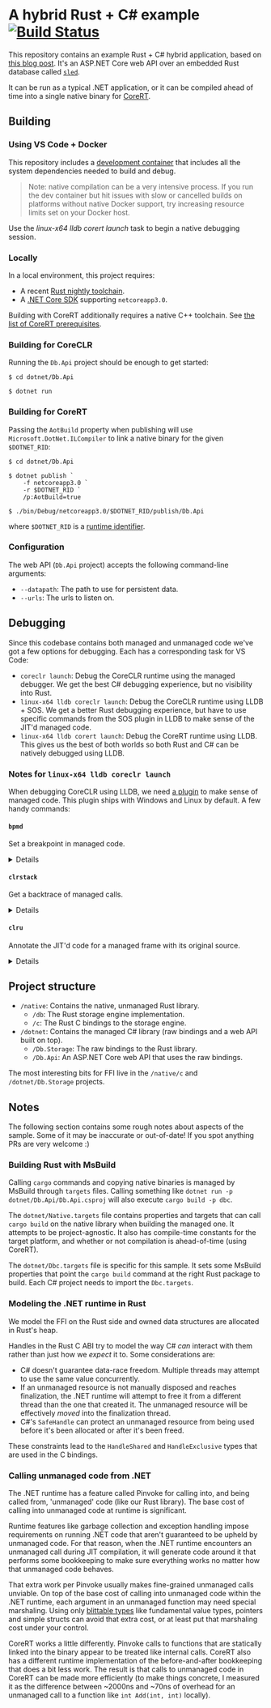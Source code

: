 # A hybrid Rust + C# example [![Build Status](https://dev.azure.com/kodraus/rust-csharp-ffi/_apis/build/status/KodrAus.rust-csharp-ffi?branchName=master)](https://dev.azure.com/kodraus/rust-csharp-ffi/_build/latest?definitionId=2&branchName=master)

This repository contains an example Rust + C# hybrid application, based on [this blog post](https://blog.getseq.net/rust-at-datalust-how-we-integrate-rust-with-csharp/). It's an ASP.NET Core web API over an embedded Rust database called [`sled`](https://github.com/spacejam/sled).

It can be run as a typical .NET application, or it can be compiled ahead of time into a single native binary for [CoreRT](https://github.com/dotnet/corert).

## Building

### Using VS Code + Docker

This repository includes a [development container](https://code.visualstudio.com/docs/remote/containers) that includes all the system dependencies needed to build and debug.

> Note: native compilation can be a very intensive process. If you run the dev container but hit issues with slow or cancelled builds on platforms without native Docker support, try increasing resource limits set on your Docker host.

Use the _linux-x64 lldb corert launch_ task to begin a native debugging session.

### Locally

In a local environment, this project requires:

- A recent [Rust nightly toolchain](https://rustup.rs).
- A [.NET Core SDK](https://dotnet.microsoft.com/download) supporting `netcoreapp3.0`.

Building with CoreRT additionally requires a native C++ toolchain. See [the list of CoreRT prerequisites](https://github.com/dotnet/corert/blob/master/samples/prerequisites.md).

### Building for CoreCLR

Running the `Db.Api` project should be enough to get started:

```
$ cd dotnet/Db.Api

$ dotnet run
```

### Building for CoreRT

Passing the `AotBuild` property when publishing will use `Microsoft.DotNet.ILCompiler` to link a native binary for the given `$DOTNET_RID`:

```
$ cd dotnet/Db.Api

$ dotnet publish `
    -f netcoreapp3.0 `
    -r $DOTNET_RID `
    /p:AotBuild=true

$ ./bin/Debug/netcoreapp3.0/$DOTNET_RID/publish/Db.Api
```

where `$DOTNET_RID` is a [runtime identifier](https://docs.microsoft.com/en-us/dotnet/core/rid-catalog).

### Configuration

The web API (`Db.Api` project) accepts the following command-line arguments:

- `--datapath`: The path to use for persistent data.
- `--urls`: The urls to listen on.

## Debugging

Since this codebase contains both managed and unmanaged code we've got a few options for debugging. Each has a corresponding task for VS Code:

- `coreclr launch`: Debug the CoreCLR runtime using the managed debugger. We get the best C# debugging experience, but no visibility into Rust.
- `linux-x64 lldb coreclr launch`: Debug the CoreCLR runtime using LLDB + SOS. We get a better Rust debugging experience, but have to use specific commands from the SOS plugin in LLDB to make sense of the JIT'd managed code.
- `linux-x64 lldb corert launch`: Debug the CoreRT runtime using LLDB. This gives us the best of both worlds so both Rust and C# can be natively debugged using LLDB.

### Notes for `linux-x64 lldb coreclr launch`

When debugging CoreCLR using LLDB, we need [a plugin](https://github.com/dotnet/diagnostics#using-sos) to make sense of managed code. This plugin ships with Windows and Linux by default. A few handy commands:

#### `bpmd`

Set a breakpoint in managed code.

<details>
    
```
bpmd /workspaces/rust-csharp-ffi/dotnet/Db.Storage/Store.cs:25

MethodDesc = 00007FFF7EDF3050
Setting breakpoint: breakpoint set --address 0x00007FFF7E461907 [Db.Storage.Store.Open(System.String)]
Setting breakpoint: breakpoint set --address 0x00007FFF7E46191E [Db.Storage.Store.Open(System.String)]
Adding pending breakpoints...
```

</details>


#### `clrstack`

Get a backtrace of managed calls.

<details>
    
```
clrstack

OS Thread Id: 0x4e41 (1)
        Child SP               IP Call Site
00007FFFFFFFD040 00007ffbdb889664 [InlinedCallFrame: 00007fffffffd040] Db.Storage.Native.Bindings._db_store_open(IntPtr, UIntPtr, Db.Storage.Native.StoreHandle ByRef)
00007FFFFFFFD040 00007fff7e461ac1 [InlinedCallFrame: 00007fffffffd040] Db.Storage.Native.Bindings._db_store_open(IntPtr, UIntPtr, Db.Storage.Native.StoreHandle ByRef)
00007FFFFFFFD030 00007FFF7E461AC1 ILStubClass.IL_STUB_PInvoke(IntPtr, UIntPtr, Db.Storage.Native.StoreHandle ByRef)
00007FFFFFFFD0E0 00007FFF7E4619C5 Db.Storage.Native.Bindings.db_store_open(IntPtr, UIntPtr, Db.Storage.Native.StoreHandle ByRef, Boolean) [/workspaces/rust-csharp-ffi/dotnet/Db.Storage/Native/Bindings.cs @ 42]
00007FFFFFFFD130 00007FFF7E461903 Db.Storage.Store.Open(System.String) [/workspaces/rust-csharp-ffi/dotnet/Db.Storage/Store.cs @ 23]
00007FFFFFFFD1D0 00007FFF7E45E09A Db.Api.Startup.ConfigureServices(Microsoft.Extensions.DependencyInjection.IServiceCollection) [/workspaces/rust-csharp-ffi/dotnet/Db.Api/Startup.cs @ 33]
00007FFFFFFFD588 00007ffff63054af [HelperMethodFrame_PROTECTOBJ: 00007fffffffd588] System.RuntimeMethodHandle.InvokeMethod(System.Object, System.Object[], System.Signature, Boolean, Boolean)
00007FFFFFFFD700 00007FFF7D34D6E4 System.Reflection.RuntimeMethodInfo.Invoke(System.Object, System.Reflection.BindingFlags, System.Reflection.Binder, System.Object[], System.Globalization.CultureInfo)
00007FFFFFFFD750 00007FFF7D97D29E Microsoft.AspNetCore.Hosting.Internal.ConfigureServicesBuilder.InvokeCore(System.Object, Microsoft.Extensions.DependencyInjection.IServiceCollection)
00007FFFFFFFD7A0 00007FFF7D9899DE Microsoft.AspNetCore.Hosting.Internal.ConfigureServicesBuilder+<>c__DisplayClass9_0.<Invoke>g__Startup|0(Microsoft.Extensions.DependencyInjection.IServiceCollection)
00007FFFFFFFD7B0 00007FFF7D98D056 Microsoft.AspNetCore.Hosting.Internal.StartupLoader+ConfigureServicesDelegateBuilder`1+<>c__DisplayClass15_0[[System.__Canon, System.Private.CoreLib]].<BuildStartupServicesFilterPipeline>g__RunPipeline|0(Microsoft.Extensions.DependencyInjection.IServiceCollection)
00007FFFFFFFD7F0 00007FFF7D97D168 Microsoft.AspNetCore.Hosting.Internal.ConfigureServicesBuilder.Invoke(System.Object, Microsoft.Extensions.DependencyInjection.IServiceCollection)
00007FFFFFFFD820 00007FFF7D98999E Microsoft.AspNetCore.Hosting.Internal.ConfigureServicesBuilder+<>c__DisplayClass8_0.<Build>b__0(Microsoft.Extensions.DependencyInjection.IServiceCollection)
00007FFFFFFFD830 00007FFF7D98CEB8 Microsoft.AspNetCore.Hosting.Internal.StartupLoader+ConfigureServicesDelegateBuilder`1+<>c__DisplayClass14_0[[System.__Canon, System.Private.CoreLib]].<ConfigureServices>g__ConfigureServicesWithContainerConfiguration|0(Microsoft.Extensions.DependencyInjection.IServiceCollection)
00007FFFFFFFD870 00007FFF7D9817CB Microsoft.AspNetCore.Hosting.Internal.ConventionBasedStartup.ConfigureServices(Microsoft.Extensions.DependencyInjection.IServiceCollection)
00007FFFFFFFD890 00007FFF7D9808A2 Microsoft.AspNetCore.Hosting.Internal.WebHost.EnsureApplicationServices()
00007FFFFFFFD8B0 00007FFF7D98078D Microsoft.AspNetCore.Hosting.Internal.WebHost.Initialize()
00007FFFFFFFD8E0 00007FFF7D9798B9 Microsoft.AspNetCore.Hosting.WebHostBuilder.Build()
00007FFFFFFFD930 00007FFF7D775BEA Db.Api.Program.Main(System.String[]) [/workspaces/rust-csharp-ffi/dotnet/Db.Api/Program.cs @ 23]
00007FFFFFFFDC68 00007ffff63054af [GCFrame: 00007fffffffdc68] 
00007FFFFFFFE150 00007ffff63054af [Frame: 00007fffffffe150] 
```
    
</details>

#### `clru`

Annotate the JIT'd code for a managed frame with its original source.

<details>
    
```
clru 00007FFF7E461903

Normal JIT generated code
Db.Storage.Store.Open(System.String)
Begin 00007FFF7E4617C0, size 19c

/workspaces/rust-csharp-ffi/dotnet/Db.Storage/Store.cs @ 15:
00007fff7e4617c0 55                   push    rbp
00007fff7e4617c1 4155                 push    r13
00007fff7e4617c3 4881ec88000000       sub     rsp, 0x88
00007fff7e4617ca 488dac2490000000     lea     rbp, [rsp + 0x90]
00007fff7e4617d2 4c8bef               mov     r13, rdi
00007fff7e4617d5 488d7d80             lea     rdi, [rbp - 0x80]
00007fff7e4617d9 b91c000000           mov     ecx, 0x1c
00007fff7e4617de 33c0                 xor     eax, eax
00007fff7e4617e0 f3                   rep     
00007fff7e4617e1 ab                   stosd   dword ptr es:[rdi], eax
00007fff7e4617e2 498bfd               mov     rdi, r13
00007fff7e4617e5 48897df0             mov     qword ptr [rbp - 0x10], rdi
00007fff7e4617e9 48b8b02ddf7eff7f0000 movabs  rax, 0x7fff7edf2db0
00007fff7e4617f3 833800               cmp     dword ptr [rax], 0x0
00007fff7e4617f6 7405                 je      0x7fff7e4617fd
00007fff7e4617f8 e89396e177           call    0x7ffff627ae90 (JitHelp: CORINFO_HELP_DBG_IS_JUST_MY_CODE)
00007fff7e4617fd 90                   nop     

/workspaces/rust-csharp-ffi/dotnet/Db.Storage/Store.cs @ 16:
00007fff7e4617fe 48837df000           cmp     qword ptr [rbp - 0x10], 0x0
00007fff7e461803 0f94c0               sete    al
00007fff7e461806 0fb6c0               movzx   eax, al
00007fff7e461809 8945e4               mov     dword ptr [rbp - 0x1c], eax
00007fff7e46180c 837de400             cmp     dword ptr [rbp - 0x1c], 0x0
00007fff7e461810 7441                 je      0x7fff7e461853
00007fff7e461812 48bfd0f87e7dff7f0000 movabs  rdi, 0x7fff7d7ef8d0
00007fff7e46181c e83f04e177           call    0x7ffff6271c60 (JitHelp: CORINFO_HELP_NEWSFAST)
00007fff7e461821 48894588             mov     qword ptr [rbp - 0x78], rax
00007fff7e461825 bfc5010000           mov     edi, 0x1c5
00007fff7e46182a 48be9827df7eff7f0000 movabs  rsi, 0x7fff7edf2798
00007fff7e461834 e8070ae177           call    0x7ffff6272240 (JitHelp: CORINFO_HELP_STRCNS)
00007fff7e461839 48894580             mov     qword ptr [rbp - 0x80], rax
00007fff7e46183d 488b7580             mov     rsi, qword ptr [rbp - 0x80]
00007fff7e461841 488b7d88             mov     rdi, qword ptr [rbp - 0x78]
00007fff7e461845 e8364f30ff           call    0x7fff7d766780 (System.ArgumentNullException..ctor(System.String), mdToken: 0000000006000DCC)
00007fff7e46184a 488b7d88             mov     rdi, qword ptr [rbp - 0x78]
00007fff7e46184e e80d70e177           call    0x7ffff6278860 (JitHelp: CORINFO_HELP_THROW)

/workspaces/rust-csharp-ffi/dotnet/Db.Storage/Store.cs @ 17:
00007fff7e461853 e8d03530ff           call    0x7fff7d764e28 (System.Text.Encoding.get_UTF8(), mdToken: 00000000060024D7)
00007fff7e461858 488945b8             mov     qword ptr [rbp - 0x48], rax
00007fff7e46185c 488b7db8             mov     rdi, qword ptr [rbp - 0x48]
00007fff7e461860 488b75f0             mov     rsi, qword ptr [rbp - 0x10]
00007fff7e461864 488b45b8             mov     rax, qword ptr [rbp - 0x48]
00007fff7e461868 488b00               mov     rax, qword ptr [rax]
00007fff7e46186b 488b4058             mov     rax, qword ptr [rax + 0x58]
00007fff7e46186f ff5010               call    qword ptr [rax + 0x10]
00007fff7e461872 488945b0             mov     qword ptr [rbp - 0x50], rax
00007fff7e461876 488b7db0             mov     rdi, qword ptr [rbp - 0x50]
00007fff7e46187a 48897de8             mov     qword ptr [rbp - 0x18], rdi

/workspaces/rust-csharp-ffi/dotnet/Db.Storage/Store.cs @ 20:
00007fff7e46187e 90                   nop     

/workspaces/rust-csharp-ffi/dotnet/Db.Storage/Store.cs @ 21:
00007fff7e46187f 488b7de8             mov     rdi, qword ptr [rbp - 0x18]
00007fff7e461883 48897dd0             mov     qword ptr [rbp - 0x30], rdi
00007fff7e461887 48837de800           cmp     qword ptr [rbp - 0x18], 0x0
00007fff7e46188c 740a                 je      0x7fff7e461898
00007fff7e46188e 488b7dd0             mov     rdi, qword ptr [rbp - 0x30]
00007fff7e461892 837f0800             cmp     dword ptr [rdi + 0x8], 0x0
00007fff7e461896 750b                 jne     0x7fff7e4618a3
00007fff7e461898 33ff                 xor     edi, edi
00007fff7e46189a 8bff                 mov     edi, edi
00007fff7e46189c 48897dd8             mov     qword ptr [rbp - 0x28], rdi
00007fff7e4618a0 90                   nop     
00007fff7e4618a1 eb29                 jmp     0x7fff7e4618cc
00007fff7e4618a3 488b7dd0             mov     rdi, qword ptr [rbp - 0x30]
00007fff7e4618a7 33c0                 xor     eax, eax
00007fff7e4618a9 3b4708               cmp     eax, dword ptr [rdi + 0x8]
00007fff7e4618ac 7205                 jb      0x7fff7e4618b3
00007fff7e4618ae e89d74e177           call    0x7ffff6278d50 (JitHelp: CORINFO_HELP_RNGCHKFAIL)
00007fff7e4618b3 8bf0                 mov     esi, eax
00007fff7e4618b5 488d7c3710           lea     rdi, [rdi + rsi + 0x10]
00007fff7e4618ba 4889bd78ffffff       mov     qword ptr [rbp - 0x88], rdi
00007fff7e4618c1 488bbd78ffffff       mov     rdi, qword ptr [rbp - 0x88]
00007fff7e4618c8 48897dd8             mov     qword ptr [rbp - 0x28], rdi

/workspaces/rust-csharp-ffi/dotnet/Db.Storage/Store.cs @ 22:
00007fff7e4618cc 90                   nop     

/workspaces/rust-csharp-ffi/dotnet/Db.Storage/Store.cs @ 23:
00007fff7e4618cd 488b7dd8             mov     rdi, qword ptr [rbp - 0x28]
00007fff7e4618d1 e82a1c30ff           call    0x7fff7d763500 (System.IntPtr.op_Explicit(Void*), mdToken: 00000000060012F4)
00007fff7e4618d6 488945a8             mov     qword ptr [rbp - 0x58], rax
00007fff7e4618da 488b7de8             mov     rdi, qword ptr [rbp - 0x18]
00007fff7e4618de 8b7f08               mov     edi, dword ptr [rdi + 0x8]
00007fff7e4618e1 4863ff               movsxd  rdi, edi
00007fff7e4618e4 e81f2230ff           call    0x7fff7d763b08 (System.UIntPtr.op_Explicit(UInt64), mdToken: 0000000006001912)
00007fff7e4618e9 488945a0             mov     qword ptr [rbp - 0x60], rax
00007fff7e4618ed 488d55c8             lea     rdx, [rbp - 0x38]
00007fff7e4618f1 488b7da8             mov     rdi, qword ptr [rbp - 0x58]
00007fff7e4618f5 488b75a0             mov     rsi, qword ptr [rbp - 0x60]
00007fff7e4618f9 b901000000           mov     ecx, 0x1
00007fff7e4618fe e895faffff           call    0x7fff7e461398 (Db.Storage.Native.Bindings.db_store_open(IntPtr, UIntPtr, Db.Storage.Native.StoreHandle ByRef, Boolean), mdToken: 000000000600002D)
>>> 00007fff7e461903 894598               mov     dword ptr [rbp - 0x68], eax
00007fff7e461906 90                   nop     

/workspaces/rust-csharp-ffi/dotnet/Db.Storage/Store.cs @ 25:
00007fff7e461907 48bf1831df7eff7f0000 movabs  rdi, 0x7fff7edf3118
00007fff7e461911 e84a03e177           call    0x7ffff6271c60 (JitHelp: CORINFO_HELP_NEWSFAST)
00007fff7e461916 48894590             mov     qword ptr [rbp - 0x70], rax
00007fff7e46191a 488b7d90             mov     rdi, qword ptr [rbp - 0x70]
00007fff7e46191e e88dc2ffff           call    0x7fff7e45dbb0 (Db.Storage.Store..ctor(), mdToken: 0000000006000025)
00007fff7e461923 488b7d90             mov     rdi, qword ptr [rbp - 0x70]
00007fff7e461927 488d7f10             lea     rdi, [rdi + 0x10]
00007fff7e46192b 488b75f0             mov     rsi, qword ptr [rbp - 0x10]
00007fff7e46192f e86c41ea77           call    0x7ffff6305aa0 (JitHelp: CORINFO_HELP_ASSIGN_REF)
00007fff7e461934 488b7d90             mov     rdi, qword ptr [rbp - 0x70]
00007fff7e461938 488d7f08             lea     rdi, [rdi + 0x8]
00007fff7e46193c 488b75c8             mov     rsi, qword ptr [rbp - 0x38]
00007fff7e461940 e85b41ea77           call    0x7ffff6305aa0 (JitHelp: CORINFO_HELP_ASSIGN_REF)
00007fff7e461945 488b4590             mov     rax, qword ptr [rbp - 0x70]
00007fff7e461949 488945c0             mov     qword ptr [rbp - 0x40], rax
00007fff7e46194d 90                   nop     
00007fff7e46194e eb00                 jmp     0x7fff7e461950

/workspaces/rust-csharp-ffi/dotnet/Db.Storage/Store.cs @ 32:
00007fff7e461950 488b45c0             mov     rax, qword ptr [rbp - 0x40]
00007fff7e461954 488d65f8             lea     rsp, [rbp - 0x8]
00007fff7e461958 415d                 pop     r13
00007fff7e46195a 5d                   pop     rbp
00007fff7e46195b c3                   ret
```

</details>

## Project structure

- `/native`: Contains the native, unmanaged Rust library.
  - `/db`: The Rust storage engine implementation.
  - `/c`: The Rust C bindings to the storage engine.
- `/dotnet`: Contains the managed C# library (raw bindings and a web API built on top).
  - `/Db.Storage`: The raw bindings to the Rust library.
  - `/Db.Api`: An ASP.NET Core web API that uses the raw bindings.

The most interesting bits for FFI live in the `/native/c` and `/dotnet/Db.Storage` projects.

## Notes

The following section contains some rough notes about aspects of the sample. Some of it may be inaccurate or out-of-date! If you spot anything PRs are very welcome :)

### Building Rust with MsBuild

Calling `cargo` commands and copying native binaries is managed by MsBuild through `targets` files. Calling something like `dotnet run -p dotnet/Db.Api/Db.Api.csproj` will also execute `cargo build -p dbc`.

The `dotnet/Native.targets` file contains properties and targets that can call `cargo build` on the native library when building the managed one. It attempts to be project-agnostic. It also has compile-time constants for the target platform, and whether or not compilation is ahead-of-time (using CoreRT).

The `dotnet/Dbc.targets` file is specific for this sample. It sets some MsBuild properties that point the `cargo build` command at the right Rust package to build. Each C# project needs to import the `Dbc.targets`.

### Modeling the .NET runtime in Rust

We model the FFI on the Rust side and owned data structures are allocated in Rust's heap.

Handles in the Rust C ABI try to model the way C# _can_ interact with them rather than just how we _expect_ it to. Some considerations are:

- C# doesn't guarantee data-race freedom. Multiple threads may attempt to use the same value concurrently.
- If an unmanaged resource is not manually disposed and reaches finalization, the .NET runtime will attempt to free it from a different thread than the one that created it. The unmanaged resource will be effectively _moved_ into the finalization thread.
- C#'s `SafeHandle` can protect an unmanaged resource from being used before it's been allocated or after it's been freed.

These constraints lead to the `HandleShared` and `HandleExclusive` types that are used in the C bindings.

### Calling unmanaged code from .NET

The .NET runtime has a feature called Pinvoke for calling into, and being called from, 'unmanaged' code (like our Rust library). The base cost of calling into unmanaged code at runtime is significant.

Runtime features like garbage collection and exception handling impose requirements on running .NET code that aren't guaranteed to be upheld by unmanaged code. For that reason, when the .NET runtime encounters an unmanaged call during JIT compilation, it will generate code around it that performs some bookkeeping to make sure everything works no matter how that unmanaged code behaves.

That extra work per Pinvoke usually makes fine-grained unmanaged calls unviable. On top of the base cost of calling into unmanaged code within the .NET runtime, each argument in an unmanaged function may need special marshaling. Using only [blittable types](https://docs.microsoft.com/en-us/dotnet/framework/interop/blittable-and-non-blittable-types) like fundamental value types, pointers and simple structs can avoid that extra cost, or at least put that marshaling cost under your control.

CoreRT works a little differently. Pinvoke calls to functions that are statically linked into the binary appear to be treated like internal calls. CoreRT also has a different runtime implementation of the before-and-after bookkeeping that does a bit less work. The result is that calls to unmanaged code in CoreRT can be made more efficiently (to make things concrete, I measured it as the difference between ~2000ns and ~70ns of overhead for an unmanaged call to a function like `int Add(int, int)` locally).
